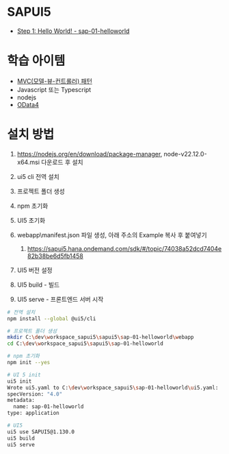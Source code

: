 # SAPUI5
* [Step 1: Hello World! - sap-01-helloworld](https://sapui5.hana.ondemand.com/sdk/#/topic/2680aa9b16c14a00b01261d04babbb39)

# 학습 아이템

* [MVC(모델-뷰-컨트롤러) 패턴](https://developer.mozilla.org/ko/docs/Glossary/MVC)
* Javascript 또는 Typescript
* nodejs
* [OData4](https://www.odata.org/)

# 설치 방법
1. https://nodejs.org/en/download/package-manager, node-v22.12.0-x64.msi 다운로드 후 설치
1. ui5 cli 전역 설치
1. 프로젝트 폴더 생성
1. npm 초기화
1. UI5 초기화
1. webapp\manifest.json 파일 생성, 아래 주소의 Example 복사 후 붙여넣기
   1. https://sapui5.hana.ondemand.com/sdk/#/topic/74038a52dcd7404e82b38be6d5fb1458

1. UI5 버전 설정
1. UI5 build - 빌드
1. UI5 serve - 프론트엔드 서버 시작

```bash
# 전역 설치
npm install --global @ui5/cli

# 프로젝트 폴더 생성
mkdir C:\dev\workspace_sapui5\sapui5\sap-01-helloworld\webapp
cd C:\dev\workspace_sapui5\sapui5\sap-01-helloworld

# npm 초기화
npm init --yes

# UI 5 init
ui5 init
Wrote ui5.yaml to C:\dev\workspace_sapui5\sap-01-helloworld\ui5.yaml:
specVersion: "4.0"
metadata:
  name: sap-01-helloworld
type: application

# UI5
ui5 use SAPUI5@1.130.0
ui5 build
ui5 serve
```